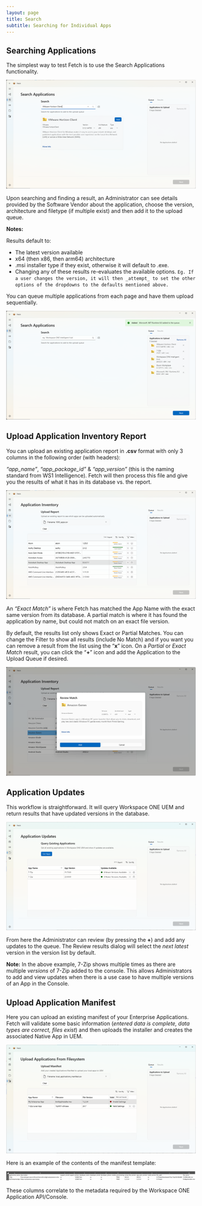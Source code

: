 ```yaml
---
layout: page
title: Search
subtitle: Searching for Individual Apps
---
```


## Searching Applications

The simplest way to test Fetch is to use the Search Applications functionality.

![Alt text](../images/image3.png?raw=true "Image")

Upon searching and finding a result, an Administrator can see details provided by the Software Vendor about the application, choose the version, architecture and filetype (if multiple exist) and then add it to the upload queue.

**Notes:**

Results default to:

- The latest version available
- x64 (then x86, then arm64) architecture
- .msi installer type if they exist, otherwise it will default to .exe.
- Changing any of these results re-evaluates the available options.
  `Eg. If a user changes the version, it will then _attempt_ to set the other options of the dropdowns to the defaults mentioned above.`

You can queue multiple applications from each page and have them upload sequentially.

![Alt text](../images/image4.png?raw=true "Image")

## Upload Application Inventory Report

You can upload an existing application report in **.csv** format with only 3 columns in the following order (with headers):

*“app_name”*, *“app_package_id”* & *“app_version”* (this is the naming standard from WS1 Intelligence). Fetch will then process this file and give you the results of what it has in its database vs. the report.

![Alt text](../images/image5.png?raw=true "Image")


An *“Exact Match”* is where Fetch has matched the App Name with the exact same version from its database. A partial match is where it has found the application by name, but could not match on an exact file version.

By default, the results list only shows Exact or Partial Matches. You can change the Filter to show all results (include No Match) and if you want you can remove a result from the list using the “**x**” icon. On a *Partial* or *Exact Match* result, you can click the “**+**” icon and add the Application to the Upload Queue if desired.

![Alt text](../images/image6.png?raw=true "Image")

## Application Updates

This workflow is straightforward. It will query Workspace ONE UEM and return results that have updated versions in the database.

![Alt text](../images/image7.png?raw=true "Image")

From here the Administrator can review (by pressing the **+**) and add any updates to the queue. The Review results dialog will select the _next latest_ version in the version list by default.

**Note:** In the above example, 7-Zip shows multiple times as there are multiple _versions_ of 7-Zip added to the console. This allows Administrators to add and view updates when there is a use case to have multiple versions of an App in the Console.


## Upload Application Manifest

Here you can upload an existing manifest of your Enterprise Applications. Fetch will validate some basic information (*entered data is complete, data types are correct, files exist*) and then uploads the installer and creates the associated Native App in UEM.

![Alt text](../images/image8.png?raw=true "Image")

Here is an example of the contents of the manifest template:

![Alt text](../images/image9.png?raw=true "Image")

These columns correlate to the metadata required by the Workspace ONE Application API/Console.